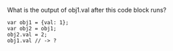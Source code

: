 What is the output of obj1.val after this code block runs?

```
var obj1 = {val: 1};
var obj2 = obj1;
obj2.val = 2;
obj1.val // -> ?
```